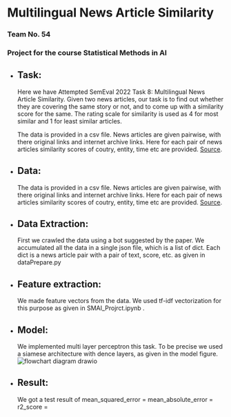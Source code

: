 # Multilingual News Article Similarity
### Team No. 54
### Project for the course Statistical Methods in AI

- ## Task:
    Here we have Attempted SemEval 2022 Task 8: Multilingual News Article Similarity. Given two news articles, our task is to find out whether they are covering the same story or not, and to come up with a similarity score for the same. The rating scale for similarity is used as 4 for most similar and 1 for least similar articles. 

    The data is provided in a csv file. News articles are given pairwise, with there original links and internet archive links. Here for each pair of news articles similarity scores of coutry, entity, time etc  are provided. [Source](https://competitions.codalab.org/my/datasets/download/8379dc75-c824-4ea7-bf00-9d29cb644af5).

- ## Data:
    The data is provided in a csv file. News articles are given pairwise, with there original links and internet archive links. Here for each pair of news articles similarity scores of coutry, entity, time etc  are provided. [Source](https://competitions.codalab.org/my/datasets/download/8379dc75-c824-4ea7-bf00-9d29cb644af5).

- ## Data Extraction:
    First we crawled the data using a bot suggested by the paper. We accumulated all the data in a single json file, which is a list of dict.
    Each dict is a news article pair with a pair of text, score, etc. as given in dataPrepare.py

- ## Feature extraction:
    We made feature vectors from the data.
    We used tf-idf vectorization for this purpose as given in SMAI_Projrct.ipynb . 

- ## Model:
    We implemented multi layer perceptron this task.
    To be precise we used a siamese architecture with dence layers, as given in the model figure.
    ![flowchart diagram drawio](https://user-images.githubusercontent.com/61308067/201865396-e5cfcd4f-07fa-47dd-9233-5e40674f6317.svg)

- ## Result:
    We got a test result of 
    mean_squared_error =
    mean_absolute_error =
    r2_score =

